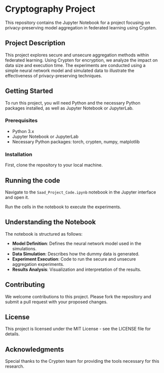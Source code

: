 # Cryptography Project

This repository contains the Jupyter Notebook for a project focusing on privacy-preserving model aggregation in federated learning using Crypten.

## Project Description

This project explores secure and unsecure aggregation methods within federated learning. Using Crypten for encryption, we analyze the impact on data size and execution time. The experiments are conducted using a simple neural network model and simulated data to illustrate the effectiveness of privacy-preserving techniques.

## Getting Started

To run this project, you will need Python and the necessary Python packages installed, as well as Jupyter Notebook or JupyterLab.

### Prerequisites

- Python 3.x
- Jupyter Notebook or JupyterLab
- Necessary Python packages: torch, crypten, numpy, matplotlib

### Installation

First, clone the repository to your local machine.

## Running the code

Navigate to the `Saad_Project_Code.ipynb` notebook in the Jupyter interface and open it.

Run the cells in the notebook to execute the experiments.

## Understanding the Notebook

The notebook is structured as follows:

- **Model Definition**: Defines the neural network model used in the simulations.
- **Data Simulation**: Describes how the dummy data is generated.
- **Experiment Execution**: Code to run the secure and unsecure aggregation experiments.
- **Results Analysis**: Visualization and interpretation of the results.


## Contributing

We welcome contributions to this project. Please fork the repository and submit a pull request with your proposed changes.

## License

This project is licensed under the MIT License - see the LICENSE file for details.

## Acknowledgments

Special thanks to the Crypten team for providing the tools necessary for this research.

